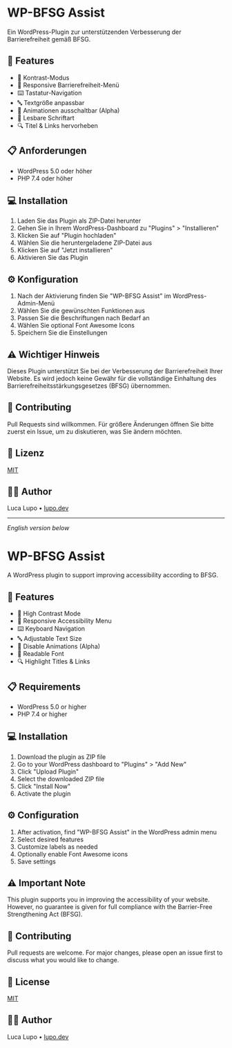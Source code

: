 # WP-BFSG Assist

Ein WordPress-Plugin zur unterstützenden Verbesserung der Barrierefreiheit gemäß BFSG.

## 🎯 Features

- 🎨 Kontrast-Modus
- 📱 Responsive Barrierefreiheit-Menü
- ⌨️ Tastatur-Navigation
- 🔤 Textgröße anpassbar
- 🎥 Animationen ausschaltbar (Alpha)
- 📖 Lesbare Schriftart
- 🔍 Titel & Links hervorheben

## 📋 Anforderungen

- WordPress 5.0 oder höher
- PHP 7.4 oder höher

## 💻 Installation

1. Laden Sie das Plugin als ZIP-Datei herunter
2. Gehen Sie in Ihrem WordPress-Dashboard zu "Plugins" > "Installieren"
3. Klicken Sie auf "Plugin hochladen"
4. Wählen Sie die heruntergeladene ZIP-Datei aus
5. Klicken Sie auf "Jetzt installieren"
6. Aktivieren Sie das Plugin

## ⚙️ Konfiguration

1. Nach der Aktivierung finden Sie "WP-BFSG Assist" im WordPress-Admin-Menü
2. Wählen Sie die gewünschten Funktionen aus
3. Passen Sie die Beschriftungen nach Bedarf an
4. Wählen Sie optional Font Awesome Icons
5. Speichern Sie die Einstellungen

## ⚠️ Wichtiger Hinweis

Dieses Plugin unterstützt Sie bei der Verbesserung der Barrierefreiheit Ihrer Website. Es wird jedoch keine Gewähr für die vollständige Einhaltung des Barrierefreiheitsstärkungsgesetzes (BFSG) übernommen.

## 🤝 Contributing

Pull Requests sind willkommen. Für größere Änderungen öffnen Sie bitte zuerst ein Issue, um zu diskutieren, was Sie ändern möchten.

## 📜 Lizenz

[MIT](https://choosealicense.com/licenses/mit/)

## 👨‍💻 Author

Luca Lupo • [lupo.dev](https://lupo.dev)

---

*English version below*

# WP-BFSG Assist

A WordPress plugin to support improving accessibility according to BFSG.

## 🎯 Features

- 🎨 High Contrast Mode
- 📱 Responsive Accessibility Menu
- ⌨️ Keyboard Navigation
- 🔤 Adjustable Text Size
- 🎥 Disable Animations (Alpha)
- 📖 Readable Font
- 🔍 Highlight Titles & Links

## 📋 Requirements

- WordPress 5.0 or higher
- PHP 7.4 or higher

## 💻 Installation

1. Download the plugin as ZIP file
2. Go to your WordPress dashboard to "Plugins" > "Add New"
3. Click "Upload Plugin"
4. Select the downloaded ZIP file
5. Click "Install Now"
6. Activate the plugin

## ⚙️ Configuration

1. After activation, find "WP-BFSG Assist" in the WordPress admin menu
2. Select desired features
3. Customize labels as needed
4. Optionally enable Font Awesome icons
5. Save settings

## ⚠️ Important Note

This plugin supports you in improving the accessibility of your website. However, no guarantee is given for full compliance with the Barrier-Free Strengthening Act (BFSG).

## 🤝 Contributing

Pull requests are welcome. For major changes, please open an issue first to discuss what you would like to change.

## 📜 License

[MIT](https://choosealicense.com/licenses/mit/)

## 👨‍💻 Author

Luca Lupo • [lupo.dev](https://lupo.dev)